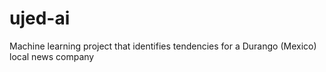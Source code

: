 # ujed-ai
Machine learning project that identifies tendencies for a Durango (Mexico) local news company
